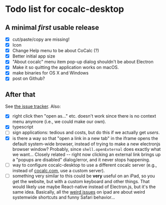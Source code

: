 # Todo list for cocalc-desktop

## A minimal _**first**_ usable release

- [x] cut/paste/copy are missing!
- [x] Icon
- [x] Change Help menu to be about CoCalc (?)
- [x] Better initial app size
- [x]  "About cocalc" menu item pop-up dialog shouldn't be about Electron
- [x] Make it so quitting the application works on macOS.
- [x] make binaries for OS X and Windows
- [x] post on Github?

## After that

See [the issue tracker](https://github.com/sagemathinc/cocalc-desktop/issues).  Also:

- [x] right click then "open as..." etc. doesn't work since there is no context menu anymore (i.e., we could make our own). 
- [x] typescript
- [ ] sign applications: tedious and costs, but do this if we actually get _users_.
- [x] is there a way so that "open a link in a new tab" in the iframe opens the default system-wide browser, instead of trying to make a new electronjs browser window? Probably, since `shell.openExternal` does exactly what we want... Closely related -- right now clicking an external link brings up a "popups are disabled" dialog/error, and it never stops happening.
- [ ] way to configure cocalc-desktop to use a different cocalc server (e.g., instead of [cocalc.com](http://cocalc.com), use a custom server).
- [ ] something very similar to this could be **very** useful on an iPad, so you get the website, but with a custom keyboard and other things.  That would likely use maybe React-native instead of Electron.js, but it's the same idea.  Basically, all the [weird issues](https://github.com/sagemathinc/cocalc/issues?q=is%3Aissue+is%3Aopen+ipad) on ipad are about weird systemwide shortcuts and funny Safari behavior...
